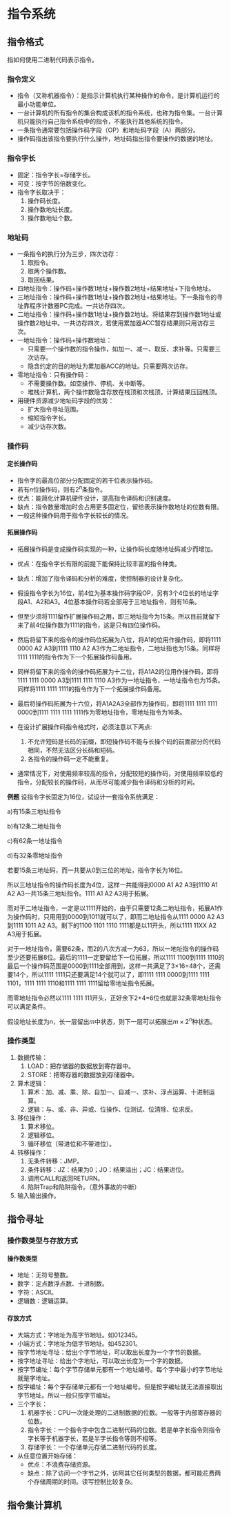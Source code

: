 # 指令系统

## 指令格式

指如何使用二进制代码表示指令。

### 指令定义

+ 指令（又称机器指令）：是指示计算机执行某种操作的命令，是计算机运行的最小功能单位。
+ 一台计算机的所有指令的集合构成该机的指令系统，也称为指令集。一台计算机只能执行自己指令系统中的指令，不能执行其他系统的指令。
+ 一条指令通常要包括操作码字段（OP）和地址码字段（A）两部分。
+ 操作码指出该指令要执行什么操作，地址码指出指令要操作的数据的地址。

### 指令字长

+ 固定：指令字长=存储字长。
+ 可变：按字节的倍数变化。
+ 指令字长取决于：
  1. 操作码长度。
  2. 操作数地址长度。
  3. 操作数地址个数。

### 地址码

+ 一条指令的执行分为三步，四次访存：
  1. 取指令。
  2. 取两个操作数。
  3. 取回结果。
+ 四地址指令：操作码+操作数1地址+操作数2地址+结果地址+下指令地址。
+ 三地址指令：操作码+操作数1地址+操作数2地址+结果地址。下一条指令的寻址靠程序计数器PC完成。一共访存四次。
+ 二地址指令：操作码+操作数1地址+操作数2地址。将结果存到操作数1地址或操作数2地址中。一共访存四次，若使用累加器ACC暂存结果则只用访存三次。
+ 一地址指令：操作码+操作数地址：
  + 只需要一个操作数的指令操作，如加一、减一、取反、求补等。只需要三次访存。
  + 隐含约定的目的地址为累加器ACC的地址。只需要两次访存。
+ 零地址指令：只有操作码：
  + 不需要操作数。如空操作、停机、关中断等。
  + 堆栈计算机，两个操作数隐含存放在栈顶和次栈顶，计算结果压回栈顶。
+ 用硬件资源减少地址码字段的优势：
  + 扩大指令寻址范围。
  + 缩短指令字长。
  + 减少访存次数。

### 操作码

#### 定长操作码

+ 指令字的最高位部分分配固定的若干位表示操作码。
+ 若有$n$位操作码，则有$2^n$条指令。
+ 优点：能简化计算机硬件设计，提高指令译码和识别速度。
+ 缺点：指令数量增加时会占用更多固定位，留给表示操作数地址的位数有限。
+ 一般这种操作码用于指令字长较长的情况。

#### 拓展操作码

+ 拓展操作码是变成操作码实现的一种，让操作码长度随地址码减少而增加。
+ 优点：在指令字长有限的前提下能保持比较丰富的指令种类。
+ 缺点：增加了指令译码和分析的难度，使控制器的设计复杂化。

+ 假设指令字长为16位，前4位为基本操作码字段OP，另有3个4位长的地址字段A1、A2和A3。4位基本操作码若全部用于三地址指令，则有16条。
+ 但至少须将1111留作扩展操作码之用，即三地址指今为15条。所以目前就留下来了前4位操作数为1111的指令，这是只有四位操作码。
+ 然后将留下来的指令的操作码位拓展为八位，将A1的位用作操作码，即将1111 0000 A2 A3到1111 1110 A2 A3作为二地址指令，二地址指也为15条。同样将1111 1111的指令作为下一个拓展操作码备用。
+ 同样将留下来的指令的操作码拓展为十二位，将A1A2的位用作操作码，即将1111 1111 0000 A3到1111 1111 1110 A3作为一地址指令，一地址指令也为15条。同样将1111 1111 1111的指令作为下一个拓展操作码备用。
+ 最后将操作码拓展为十六位，将A1A2A3全部作为操作码，即将1111 1111 1111 0000到1111 1111 1111 1111作为零地址指令，零地址指令为16条。
+ 在设计扩展操作码指令格式时，必须注意以下两点:
  1. 不允许短码是长码的前缀，即短操作码不能与长操个码的前面部分的代码相同，不然无法区分长码和短码。
  2. 各指令的操作码一定不能重复。
+ 通常情况下，对使用频率较高的指令，分配较短的操作码，对使用频率较低的指令，分配较长的操作码，从而尽可能减少指令译码和分析的时间。

**例题** 设指令字长固定为16位，试设计一套指令系统满足：

a)有15条三地址指令

b)有12条二地址指令

c)有62条一地址指令

d)有32条零地址指令

若要15条三地址码，而一共要从0到三位的地址，指令字长为16位。

所以三地址指令的操作码长度为4位，这样一共能得到0000 A1 A2 A3到1110 A1 A2 A3一共15条三地址指令。1111 A1 A2 A3用于拓展。

而对于二地址指令，一定是以1111开始的，由于只需要12条二地址指令，拓展A1作为操作码时，只用用到0000到1011就可以了，即而二地址指令从1111 0000 A2 A3到1111 1011 A2 A3。剩下的1100 1101 1110 1111都是以11开头，所以1111 11XX A2 A3用于拓展。

对于一地址指令，需要62条，而2的八次方减一为63，所以一地址指令的操作码至少还要拓展8位。最后的1111一定要留给下一位拓展，所以1111 1100到1111 1110的最后一个操作码范围是0000到1111全部用到，这样一共满足了3×16=48个，还需要14个，所以1111 1111只还要满足14个就可以了，即1111 1111 0000到1111 1111 1101，1111 1111 1110和1111 1111 1111留给零地址指令拓展。

而零地址指令必然以1111 1111 111开头，正好余下2+4=6位也就是32条零地址指令可以满足条件。

假设地址长度为$n$，长一层留出$m$中状态，则下一层可以拓展出$m\times2^n$种状态。

### 操作类型

1. 数据传输：
   1. LOAD：把存储器的数据放到寄存器中。
   2. STORE：把寄存器的数据放到存储器中。
2. 算术逻辑：
   1. 算术：加、减、乘、除、自加一、自减一、求补、浮点运算、十进制运算。
   2. 逻辑：与、或、非、异或、位操作、位测试、位清除、位求反。
3. 移位操作：
   1. 算术移位。
   2. 逻辑移位。
   3. 循环移位（带进位和不带进位）。
4. 转移操作：
   1. 无条件转移：JMP。
   2. 条件转移：JZ：结果为0；JO：结果溢出；JC：结果进位。
   3. 调用CALL和返回RETURN。
   4. 陷阱Trap和陷阱指令。（意外事故的中断）
5. 输入输出操作。

## 指令寻址

### 操作数类型与存放方式

#### 操作数类型

+ 地址：无符号整数。
+ 数字：定点数浮点数、十进制数。
+ 字符：ASCIl。
+ 逻辑数：逻辑运算。

#### 存放方式

+ 大端方式：字地址为高字节地址。如012345。
+ 小端方式：字地址为低字节地址。如452301。
+ 按字节地址寻址：给出个字节地址，可以取出长度为一个字节的数据。
+ 按字地址寻址：给出个字地址，可以取出长度为一个字的数据。
+ 按字节编址：每个字节存储单元都有一个地址编号。每个字中最小的字节地址就是字地址。
+ 按字编址：每个字存储单元都有一个地址编号。但是按字编址就无法直接取出字节地址。所以一般只按字节编址。
+ 三个字长：
  1. 机器字长：CPU一次能处理的二进制数据的位数。一般等于内部寄存器的位数。
  2. 指令字长：一个指令字中包含二进制代码的位数。若是单字长指令则指令字长等于机器字长，若是半字长指令等则不相等。
  3. 存储字长：一个存储单元存储二进制代码的长度。
+ 从任意位置开始存储：
  + 优点：不浪费存储资源。
  + 缺点：除了访问一个字节之外，访阿其它任何类型的数据，都可能花费两个存储周期的时间。读写控制比较复杂。


## 指令集计算机

